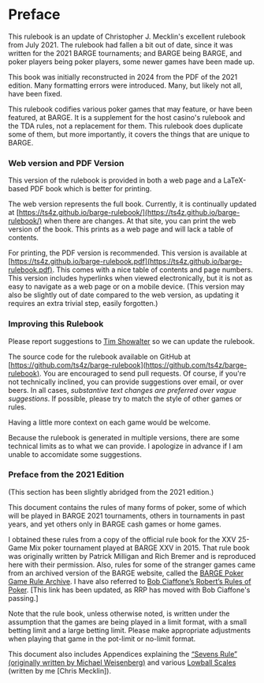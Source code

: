 Preface
=======

This rulebook is an update of Christopher J. Mecklin's excellent rulebook from
July 2021.  The rulebook had fallen a bit out of date, since it was written for
the 2021 BARGE tournaments; and BARGE being BARGE, and poker players being
poker players, some newer games have been made up.

This book was initially reconstructed in 2024 from the PDF of the 2021 edition.
Many formatting errors were introduced.  Many, but likely not all, have been
fixed.

This rulebook codifies various poker games that may feature, or have been
featured, at BARGE.  It is a supplement for the host casino's rulebook and the
TDA rules, not a replacement for them.  This rulebook does duplicate some of
them, but more importantly, it covers the things that are unique to BARGE.

### Web version and PDF Version

This version of the rulebook is provided in both a web page and a LaTeX-based
PDF book which is better for printing.

The web version represents the full book.  Currently, it is continually updated
at [https://ts4z.github.io/barge-rulebook/](https://ts4z.github.io/barge-rulebook/)
when there are changes.  At that site, you can print the web version of the book.
This prints as a web page and will lack a table of contents.

For printing, the PDF version is recommended.  This version is available at
[https://ts4z.github.io/barge-rulebook.pdf](https://ts4z.github.io/barge-rulebook.pdf).
This comes with a nice table of contents and page numbers.  This version
includes hyperlinks when viewed electronically, but it is not as easy to
navigate as a web page or on a mobile device.  (This version may also be
slightly out of date compared to the web version, as updating it requires an
extra trivial step, easily forgotten.)

### Improving this Rulebook

Please report suggestions to [Tim Showalter](mailto:tjs@psaux.com) so we can
update the rulebook.

The source code for the rulebook available on GitHub at
[https://github.com/ts4z/barge-rulebook](https://github.com/ts4z/barge-rulebook).
You are encouraged to send pull requests.  Of course, if you're not technically
inclined, you can provide suggestions over email, or over beers.  In all cases,
*substantive text changes are preferred over vague suggestions*.  If possible,
please try to match the style of other games or rules.

Having a little more context on each game would be welcome.

Because the rulebook is generated in multiple versions, there are some
technical limits as to what we can provide.  I apologize in advance if I am
unable to accomidate some suggestions.

### Preface from the 2021 Edition

(This section has been slightly abridged from the 2021 edition.)

This document contains the rules of many forms of poker, some of which will be
played in BARGE 2021 tournaments, others in tournaments in past years, and yet
others only in BARGE cash games or home games.

I obtained these rules from a copy of the official rule book for the XXV
25-Game Mix poker tournament played at BARGE XXV in 2015. That rule book was
originally written by Patrick Milligan and Rich Bremer and is reproduced here
with their permission. Also, rules for some of the stranger games came from an
archived version of the BARGE website, called the [BARGE Poker Game Rule
Archive](http://web.archive.org/web/20120721203440/http://www.barge.org/rules/).
I have also referred to [Bob Ciaffone’s Robert’s Rules of
Poker](https://www.betsperts.com/poker/robs-poker-rules/).  [This link has been
updated, as RRP has moved with Bob Ciaffone's passing.]

Note that the rule book, unless otherwise noted, is written under the
assumption that the games are being played in a limit format, with a small
betting limit and a large betting limit. Please make appropriate adjustments
when playing that game in the pot-limit or no-limit format.

This document also includes Appendices explaining the [“Sevens Rule”
(originally written by Michael Weisenberg)](./sevens-rule.md) and various
[Lowball Scales](./lowball-scales.md) (written by me [Chris Mecklin]).
